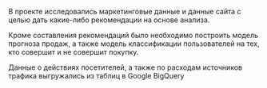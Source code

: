 
В проекте исследовались маркетинговые данные и данные сайта с целью дать какие-либо рекомендации на основе анализа.

Кроме составления рекомендаций было необходимо построить модель прогноза продаж, а также модель классификации пользователей на тех, кто совершит и не совершит покупку.

Данные о действиях посетителей, а также по расходам источников трафика выгружались из таблиц в Google BigQuery

